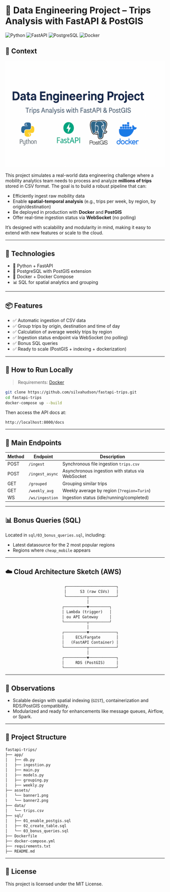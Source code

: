 # 🚀 Data Engineering Project – Trips Analysis with FastAPI & PostGIS

![Python](https://img.shields.io/badge/python-3.11-blue)
![FastAPI](https://img.shields.io/badge/fastapi-%3E%3D0.100-green)
![PostgreSQL](https://img.shields.io/badge/postgresql-15-blue)
![Docker](https://img.shields.io/badge/docker-ready-brightgreen)

## 🧭 Context


![Data Engineering Project Banner](assets/banner1.png)

This project simulates a real-world data engineering challenge where a mobility analytics team needs to process and analyze **millions of trips** stored in CSV format. The goal is to build a robust pipeline that can:

- Efficiently ingest raw mobility data
- Enable **spatial-temporal analysis** (e.g., trips per week, by region, by origin/destination)
- Be deployed in production with **Docker** and **PostGIS**
- Offer real-time ingestion status via **WebSocket** (no polling)

It’s designed with scalability and modularity in mind, making it easy to extend with new features or scale to the cloud.

---

## 🔧 Technologies

- 🐍 Python + FastAPI
- 🐘 PostgreSQL with PostGIS extension
- 🐳 Docker + Docker Compose
- 📊 SQL for spatial analytics and grouping

---

## 📦 Features

- ✅ Automatic ingestion of CSV data
- ✅ Group trips by origin, destination and time of day
- ✅ Calculation of average weekly trips by region
- ✅ Ingestion status endpoint via WebSocket (no polling)
- ✅ Bonus SQL queries
- ✅ Ready to scale (PostGIS + indexing + dockerization)

---

## 🧪 How to Run Locally

> Requirements: [Docker](https://www.docker.com/)

```bash
git clone https://github.com/silvahudson/fastapi-trips.git
cd fastapi-trips
docker-compose up --build
````

Then access the API docs at:

```
http://localhost:8000/docs
```

---

## 📂 Main Endpoints

| Method | Endpoint        | Description                                      |
| ------ | --------------- | ------------------------------------------------ |
| POST   | `/ingest`       | Synchronous file ingestion `trips.csv`           |
| POST   | `/ingest_async` | Asynchronous ingestion with status via WebSocket |
| GET    | `/grouped`      | Grouping similar trips                           |
| GET    | `/weekly_avg`   | Weekly average by region (`?region=Turin`)       |
| WS     | `/ws/ingestion` | Ingestion status (idle/running/completed)        |

---

## 📊 Bonus Queries (SQL)

Located in `sql/03_bonus_queries.sql`, including:

* Latest datasource for the 2 most popular regions
* Regions where `cheap_mobile` appears

---

## ☁️ Cloud Architecture Sketch (AWS)

```
                          ┌──────────────────────┐
                          │      S3 (raw CSVs)   │
                          └─────────┬────────────┘
                                    │
                         ┌──────────▼─────────┐
                         │ Lambda (trigger)   │
                         │ ou API Gateway     │
                         └──────────┬─────────┘
                                    │
                         ┌──────────▼────────────┐
                         │     ECS/Fargate       │
                         │   (FastAPI Container) │
                         └──────────┬────────────┘
                                    │
                         ┌──────────▼────────────┐
                         │     RDS (PostGIS)     │
                         └───────────────────────┘
```

---

## 🧠 Observations

* Scalable design with spatial indexing (`GIST`), containerization and RDS/PostGIS compatibility.
* Modularized and ready for enhancements like message queues, Airflow, or Spark.

---

## 📁 Project Structure

```
fastapi-trips/
├── app/
│   ├── db.py
│   ├── ingestion.py
│   ├── main.py
│   ├── models.py
│   ├── grouping.py
│   ├── weekly.py
├── assets/
│   └── banner1.png
|   └── banner2.png
├── data/
│   └── trips.csv
├── sql/
│   ├── 01_enable_postgis.sql
│   ├── 02_create_table.sql
│   └── 03_bonus_queries.sql
├── Dockerfile
├── docker-compose.yml
├── requirements.txt
├── README.md
```

---

## 📄 License

This project is licensed under the MIT License.
